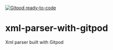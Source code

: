 [![Gitpod ready-to-code](https://img.shields.io/badge/Gitpod-ready--to--code-blue?logo=gitpod)](https://gitpod.io/#https://github.com/pantojacamilla/xml-parser-with-gitpod)

# xml-parser-with-gitpod
Xml parser built with Gitpod

